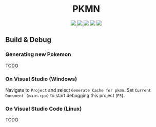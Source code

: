 <h1 align="center">PKMN</h1>

<p align="center">
    <a href="https://ci.appveyor.com/project/hentai-chan/pkmn" alt="CI" title="CI">
        <img src="https://ci.appveyor.com/api/projects/status/vcffeyqccc4pvi4d?branch=master&passingText=master%20-%20OK&svg=true">
    </a>
    <a href="https://ci.appveyor.com/project/hentai-chan/pkmn" alt="CI" title="CI">
        <img src="https://ci.appveyor.com/api/projects/status/vcffeyqccc4pvi4d?branch=integration&passingText=integration%20-%20OK&svg=true">
    </a>
    <a alt="C++ Standard Version" title="C++ Standard Version">
        <img src="https://img.shields.io/badge/Standard-C++17-blue">
    </a>
    <a alt="CMake Version" title="CMake Version">
        <img src="https://img.shields.io/badge/CMake-3.18+-blue">
    </a>
    <a href="https://www.gnu.org/licenses/gpl-3.0.en.html" alt="License" title="License">
        <img src="https://img.shields.io/badge/License-GPLv3-blue.svg">
    </a>
</p>

## Build & Debug

### Generating new Pokemon

TODO

### On Visual Studio (Windows)

Navigate to `Project` and select `Generate Cache for pkmn`. Set `Current Document (main.cpp)`
to start debugging this project (`F5`).

### On Visual Studio Code (Linux)

TODO

